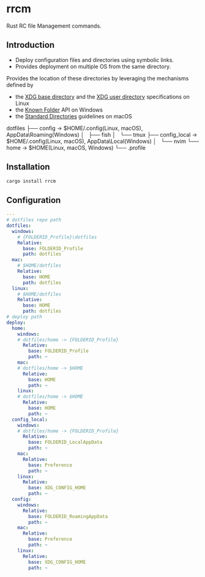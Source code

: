 # rrcm
Rust RC file Management commands.

## Introduction
- Deploy configuration files and directories using symbolic links.
- Provides deployment on multiple OS from the same directory.

Provides the location of these directories by leveraging the mechanisms defined by

- the [XDG base directory](https://standards.freedesktop.org/basedir-spec/basedir-spec-latest.html) and the [XDG user directory](https://www.freedesktop.org/wiki/Software/xdg-user-dirs/) specifications on Linux
- the [Known Folder](https://msdn.microsoft.com/en-us/library/windows/desktop/dd378457.aspx) API on Windows
- the [Standard Directories](https://developer.apple.com/library/content/documentation/FileManagement/Conceptual/FileSystemProgrammingGuide/FileSystemOverview/FileSystemOverview.html#//apple_ref/doc/uid/TP40010672-CH2-SW6) guidelines on macOS


dotfiles
├── config -> $HOME/.config(Linux, macOS), AppData\Roaming(Windows)
│   ├── fish
│   └── tmux 
├── config_local -> $HOME/.config(Linux, macOS), AppData\Local(Windows)
│   └── nvim
└── home -> $HOME(Linux, macOS, Windows)
    └── .profile


## Installation
```sh
cargo install rrcm
```
## Configuration
```yaml
---
# dotfiles repo path
dotfiles:
  windows:
    # {FOLDERID_Profile}\dotfiles
    Relative:
      base: FOLDERID_Profile
      path: dotfiles
  mac:
    # $HOME/dotfiles
    Relative:
      base: HOME
      path: dotfiles
  linux:
    # $HOME/dotfiles
    Relative:
      base: HOME
      path: dotfiles
# deploy path
deploy:
  home:
    windows:
    # dotfiles/home -> {FOLDERID_Profile}
      Relative:
        base: FOLDERID_Profile
        path: ~
    mac:
    # dotfiles/home -> $HOME
      Relative:
        base: HOME
        path: ~
    linux:
    # dotfiles/home -> $HOME
      Relative:
        base: HOME
        path: ~
  config_local:
    windows:
    # dotfiles/home -> {FOLDERID_Profile}
      Relative:
        base: FOLDERID_LocalAppData
        path: ~
    mac:
      Relative:
        base: Preference
        path: ~
    linux:
      Relative:
        base: XDG_CONFIG_HOME
        path: ~
  config:
    windows:
      Relative:
        base: FOLDERID_RoamingAppData
        path: ~
    mac:
      Relative:
        base: Preference
        path: ~
    linux:
      Relative:
        base: XDG_CONFIG_HOME
        path: ~
```

